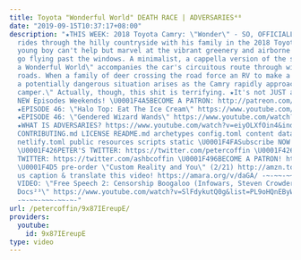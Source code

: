 ```yaml
---
title: Toyota "Wonderful World" DEATH RACE | ADVERSARIES⁴⁸
date: "2019-09-15T10:37:17+08:00"
description: "★THIS WEEK: 2018 Toyota Camry: \"Wonder\" - SO, OFFICIALLY, \"As he
  rides through the hilly countryside with his family in the 2018 Toyota Camry, this
  young boy can't help but marvel at the vibrant greenery and airborne birds as they
  go flying past the windows. A minimalist, a cappella version of the song \"What
  a Wonderful World\" accompanies the car's circuitous route through windy mountain
  roads. When a family of deer crossing the road force an RV to make a sudden stop,
  a potentially dangerous situation arises as the Camry rapidly approaches the stalled
  camper.\" Actually, though, this shit is terrifying. ★It's not JUST a commercial!
  NEW Episodes Weekends! \U0001F4A5BECOME A PATRON: http://patreon.com/petercoffin
  ★EPISODE 46: \"Halo Top: Eat The Ice Cream\" https://www.youtube.com/watch?v=QdyLNhgqut0&list=PL9oHQnEByWyXeSTT3Vm3oyTR-e3Tg0Vj0
  ★EPISODE 46: \"Gendered Wizard Wands\" https://www.youtube.com/watch?v=DNr3HcBqfu8&list=PL9oHQnEByWyXeSTT3Vm3oyTR-e3Tg0Vj0
  ★WHAT IS ADVERSARIES? https://www.youtube.com/watch?v=eiyOLXfOin4&index=3&list=PL9oHQnEByWyXeSTT3Vm3oyTR-e3Tg0Vj0
  CONTRIBUTING.md LICENSE README.md archetypes config.toml content data i18n layouts
  netlify.toml public resources scripts static \U0001F4FASubscribe NOW! http://petercoff.in/subscribe
  \U0001F426PETER'S TWITTER: https://twitter.com/petercoffin \U0001F426ASHLEIGH'S
  TWITTER: https://twitter.com/ashbcoffin \U0001F496BECOME A PATRON! http://patreon.com/petercoffin
  \U0001F4D5 pre-order \"Custom Reality and You\" (2/21) http://amzn.to/2FEsqJR Help
  us caption & translate this video! https://amara.org/v/daGA/ -~-~~-~~~-~~-~- NEW
  VIDEO: \"Free Speech 2: Censorship Boogaloo (Infowars, Steven Crowder) | Very Important
  Docs²³\" https://www.youtube.com/watch?v=SlFdykutQ0g&list=PL9oHQnEByWyXObkJN9YYQS9hxBjpN8RLG
  -~-~~-~~~-~~-~-"
url: /petercoffin/9x87IEreupE/
providers:
  youtube:
    id: 9x87IEreupE
type: video
---
```

